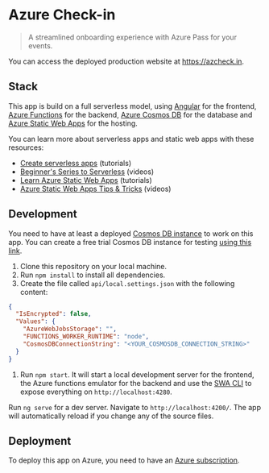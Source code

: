 # Azure Check-in

> A streamlined onboarding experience with Azure Pass for your events.

You can access the deployed production website at https://azcheck.in.

## Stack

This app is build on a full serverless model, using [Angular](https://angular.io/) for the frontend, [Azure Functions](https://azure.microsoft.com/services/functions/) for the backend, [Azure Cosmos DB](https://azure.microsoft.com/services/cosmos-db/) for the database and [Azure Static Web Apps](https://azure.microsoft.com/services/app-service/static/) for the hosting.

You can learn more about serverless apps and static web apps with these resources:

- [Create serverless apps](https://docs.microsoft.com/learn/paths/create-serverless-applications/) (tutorials)
- [Beginner's Series to Serverless](https://aka.ms/serverless-series) (videos)
- [Learn Azure Static Web Apps](https://docs.microsoft.com/learn/paths/azure-static-web-apps/) (tutorials)
- [Azure Static Web Apps Tips & Tricks](https://aka.ms/StaticWebAppsTips) (videos)

## Development

You need to have at least a deployed [Cosmos DB instance](https://azure.microsoft.com/services/cosmos-db/) to work on this app. You can create a free trial Cosmos DB instance for testing [using this link](https://azure.microsoft.com/try/cosmosdb/).

1. Clone this repository on your local machine.
1. Run `npm install` to install all dependencies.
1. Create the file called `api/local.settings.json` with the following content:

```json
{
  "IsEncrypted": false,
  "Values": {
    "AzureWebJobsStorage": "",
    "FUNCTIONS_WORKER_RUNTIME": "node",
    "CosmosDBConnectionString": "<YOUR_COSMOSDB_CONNECTION_STRING>"
  }
}
```

1. Run `npm start`. It will start a local development server for the frontend, the Azure functions emulator for the backend and use the [SWA CLI](https://github.com/Azure/static-web-apps-cli) to expose everything on `http://localhost:4280`.

Run `ng serve` for a dev server. Navigate to `http://localhost:4200/`. The app will automatically reload if you change any of the source files.

## Deployment

To deploy this app on Azure, you need to have an [Azure subscription](https://azure.microsoft.com/free/).
